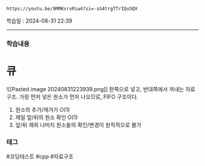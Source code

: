 ```vid
https://youtu.be/9MMKsrvRiw4?si=-sG4trgTTrIQu5QX
```

학습일 : 2024-08-31 22:39

---
### 학습내용
# 큐
![[Pasted image 20240831223939.png]]
한쪽으로 넣고, 반대쪽에서 꺼내는 자료구조.
가장 먼저 넣은 원소가 먼저 나오므로, FIFO 구조이다.

1. 원소의 추가/제거가 O(1)
2. 제일 앞/뒤의 원소 확인 O(1)
3. 앞/뒤 제외 나머지 원소들의 확인/변경이 원칙적으로 불가



### 태그
#코딩테스트 #cpp #자료구조



